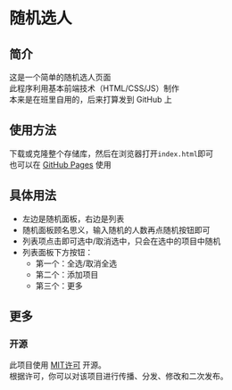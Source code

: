 # 随机选人
## 简介
这是一个简单的随机选人页面  
此程序利用基本前端技术（HTML/CSS/JS）制作  
本来是在班里自用的，后来打算发到 GitHub 上  

## 使用方法
下载或克隆整个存储库，然后在浏览器打开`index.html`即可  
也可以在 [GitHub Pages](//lingbopro.github.io/random-student/index.html) 使用  
## 具体用法
- 左边是随机面板，右边是列表
- 随机面板顾名思义，输入随机的人数再点随机按钮即可
- 列表项点击即可选中/取消选中，只会在选中的项目中随机
- 列表面板下方按钮：
  - 第一个：全选/取消全选
  - 第二个：添加项目
  - 第三个：更多

## 更多
### 开源
此项目使用 [MIT许可](LICENSE) 开源。  
根据许可，你可以对该项目进行传播、分发、修改和二次发布。  


<!-- <details>
    <summary>English</summary>
    <h1>Random selection</h1>
    <h2>Introduction</h2>
    <p>It's a simple random pick-up page</p>
    <p>This program is made using basic front-end technologies (HTML/CSS/JS).</p>
    <p>It was originally for my own use in the class, but I was going to post it on GitHub.</p>
    <h2>How to use</h2>
    <p>Download or clone the entire repository and open the<code>index.html</code>in your browser.
    <p>It can also be used in <a href="//lingbopro.github.io/random-student/index.html">GitHub Pages</a>.</p>
    <p>As for how to use it, I don't need to teach it...</p>
    <h2>More</h2>
    <h3>Open source</h3>
    <p>This project is open source under the <a href="LICENSE">MIT License</a>.</p>
    <p>You may disseminate, distribute, modify and redistribute the project under license.</p>
    <hr>
    <p>(The English version is machine-translated😅)</p>
</details> -->
